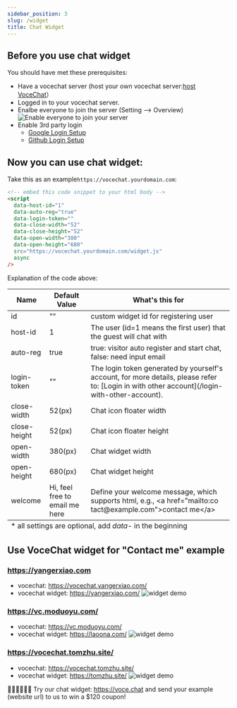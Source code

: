 ```yaml
---
sidebar_position: 3
slug: /widget
title: Chat Widget
---
```


## Before you use chat widget

You should have met these prerequisites:

- Have a vocechat server (host your own vocechat server:[host VoceChat](/install)）
- Logged in to your vocechat server.
- Enalbe everyone to join the server (Setting --> Overview)
  ![Enable everyone to join your server](image/setting.reg.everyone.png)
- Enable 3rd party login
  - [Google Login Setup](/setting/third_login/login-google)
  - [Github Login Setup](/setting/third_login/login-github)

## Now you can use chat widget:

Take this as an example`https://vocechat.yourdomain.com`:

```html
<!-- embed this code snippet to your html body -->
<script
  data-host-id="1"
  data-auto-reg="true"
  data-login-token=""
  data-close-width="52"
  data-close-height="52"
  data-open-width="380"
  data-open-height="680"
  src="https://vocechat.yourdomain.com/widget.js"
  async
/>
```

Explanation of the code above:

<table >
<thead >
  <tr><th scope="col">Name</th><th scope="col"  >Default Value</th><th scope="col"  >What's this for</th></tr>
</thead>
<tbody>
 <tr ><td >id</td><td >""</td><td >custom widget id for registering user</td></tr>
  <tr ><td >host-id</td><td >1</td><td >The user (id=1 means the first user) that the guest will chat with</td></tr>
  <tr ><td >auto-reg</td><td >true</td><td >true: visitor auto register and start chat, false: need input email</td></tr>
  <tr ><td >login-token</td><td >""</td><td >The login token generated by yourself's account, for more details, please refer to: [Login in with other account](/login-with-other-account).</td></tr>
  <tr ><td >close-width</td><td >52(px)</td><td >Chat icon floater width</td></tr>
  <tr ><td >close-height</td><td >52(px)</td><td >Chat icon floater height</td></tr>
  <tr ><td >open-width</td><td >380(px)</td><td >Chat widget width</td></tr>
  <tr ><td >open-height</td><td >680(px)</td><td >Chat widget height</td></tr>
  <tr ><td >welcome</td><td >Hi, feel free to email me here</td><td >Define your welcome message, which supports html, e.g., &lt;a href="mailto:co
tact@example.com"&gt;contact me&lt;/a&gt;</td></tr>
</tbody>
  <tfoot >
  <tr><td colSpan="3">* all settings are optional, add <i >data-</i> in the beginning</td></tr>
</tfoot>
</table>

## Use VoceChat widget for "Contact me" example

### https://yangerxiao.com

- vocechat: https://vocechat.yangerxiao.com/
- vocechat widget: https://yangerxiao.com/
  ![widget demo](image/widget.demo.tristan.jpeg)

### https://vc.moduoyu.com/

- vocechat: https://vc.moduoyu.com/
- vocechat widget: https://laoona.com/
  ![widget demo](image/widget.demo.shilei.png)

### https://vocechat.tomzhu.site/

- vocechat: https://vocechat.tomzhu.site/
- vocechat widget: https://tomzhu.site/
  ![widget demo](image/widget.demo.tom.png)

👏🏻👏🏻👏🏻
Try our chat widget: https://voce.chat and send your example (website url) to us to win a $120 coupon!
